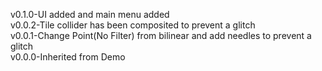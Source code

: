 v0.1.0-UI added and main menu added  
v0.0.2-Tile collider has been composited to prevent a glitch  
v0.0.1-Change Point(No Filter) from bilinear and add needles to prevent a glitch  
v0.0.0-Inherited from Demo
